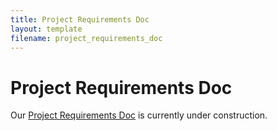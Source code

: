 ```yaml
---
title: Project Requirements Doc
layout: template
filename: project_requirements_doc
--- 
```


# Project Requirements Doc

Our [Project Requirements Doc](https://docs.google.com/document/d/1lU82xSC0eB39nJvH5h6cqvMj62DB1BYHOTWlKgbtMOk/edit?usp=sharing) is currently under construction.
